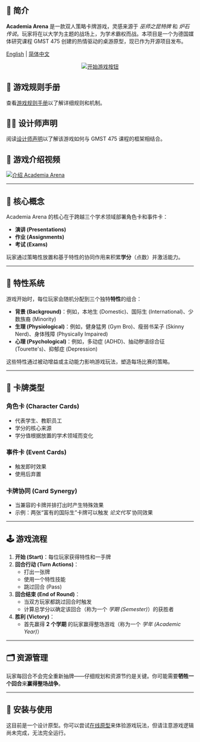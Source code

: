 ## 🏫 简介
**Academia Arena** 是一款双人策略卡牌游戏，灵感来源于 *巫师之昆特牌* 和 *炉石传说*。玩家将在以大学为主题的战场上，为学术霸权而战。本项目是一个为德国媒体研究课程 GMST 475 创建的热情驱动的桌游原型，现已作为开源项目发布。

[English](readme.md) | [简体中文](readme.zh-CN.md)

<div align="center">
  <a href="https://thedavidweng.github.io/Academia-Arena/" target="_blank">
    <img src="https://img.shields.io/badge/Start%20Game-Play%20Now-brightgreen?style=for-the-badge&logo=githubpages" alt="开始游戏按钮">
  </a>
</div>

## 📖 游戏规则手册
查看[游戏规则手册](assets/game-handbook.pdf)以了解详细规则和机制。

## 🧑‍🎨 设计师声明
阅读[设计师声明](assets/designer-statement.md)以了解该游戏如何与 GMST 475 课程的框架相结合。

## 🎥 游戏介绍视频

[![介绍 Academia Arena](https://img.youtube.com/vi/TH1QRsdxSWI/0.jpg)](https://www.youtube.com/watch?v=TH1QRsdxSWI)

---

## 🧠 核心概念
Academia Arena 的核心在于跨越三个学术领域部署角色卡和事件卡：
- **演讲 (Presentations)**
- **作业 (Assignments)**
- **考试 (Exams)**

玩家通过策略性放置和基于特性的协同作用来积累**学分**（点数）并激活能力。

---

## 🧬 特性系统
游戏开始时，每位玩家会随机分配到三个独特**特性**的组合：
- **背景 (Background)**：例如，本地生 (Domestic)、国际生 (International)、少数族裔 (Minority)
- **生理 (Physiological)**：例如，健身猛男 (Gym Bro)、瘦弱书呆子 (Skinny Nerd)、身体残障 (Physically Impaired)
- **心理 (Psychological)**：例如，多动症 (ADHD)、抽动秽语综合征 (Tourette's)、抑郁症 (Depression)

这些特性通过被动增益或主动能力影响游戏玩法，塑造每场比赛的策略。

---

## 🎴 卡牌类型

### 角色卡 (Character Cards)
- 代表学生、教职员工
- 学分的核心来源
- 学分值根据放置的学术领域而变化

### 事件卡 (Event Cards)
- 触发即时效果
- 使用后弃置

### 卡牌协同 (Card Synergy)
- 当兼容的卡牌并排打出时产生特殊效果
- 示例：两张“富有的国际生”卡牌可以触发 *论文代写* 协同效果

---

## 🕹️ 游戏流程
1.  **开始 (Start)**：每位玩家获得特性和一手牌
2.  **回合行动 (Turn Actions)**：
    *   打出一张牌
    *   使用一个特性技能
    *   跳过回合 (Pass)
3.  **回合结束 (End of Round)**：
    *   当双方玩家都跳过回合时触发
    *   计算总学分以确定该回合（称为一个 *学期 (Semester)*）的获胜者
4.  **胜利 (Victory)**：
    *   首先赢得 **2 个学期** 的玩家赢得整场游戏（称为一个 *学年 (Academic Year)*）

---

## 🗂️ 资源管理
玩家每回合不会完全重新抽牌——仔细规划和资源节约是关键。你可能需要**牺牲一个回合**来**赢得整场战争**。

---

## 🔧 安装与使用
这目前是一个设计原型。你可以尝试[在线原型](https://thedavidweng.github.io/Academia-Arena/)来体验游戏玩法，但请注意游戏逻辑尚未完成，无法完全运行。
